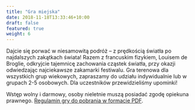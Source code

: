 ```yaml
---
title: "Gra miejska"
date: 2018-11-18T13:33:46+10:00
draft: false
featured: true
weight: 6
---
```


Dajcie się porwać w niesamowitą podróż – z prędkością światła po najdalszych zakątkach świata! Razem z francuskim fizykiem, Louisem de Broglie, odkryjcie tajemnicę zachowania cząstek światła, przy okazji odwiedzając najciekawsze zakamarki festiwalu. Gra terenowa dla wszystkich grup wiekowych, zapraszamy do udziału indywidualnie lub w grupach 2-5 osobowych. Dla uczestników przewidzieliśmy upominki! 

Wstęp wolny i darmowy, osoby nieletnie muszą posiadać zgodę opiekuna prawnego. [Regulamin gry do pobrania w formacie PDF](/Regulamin-GRA-TERENOWA-09.05.pdf).
